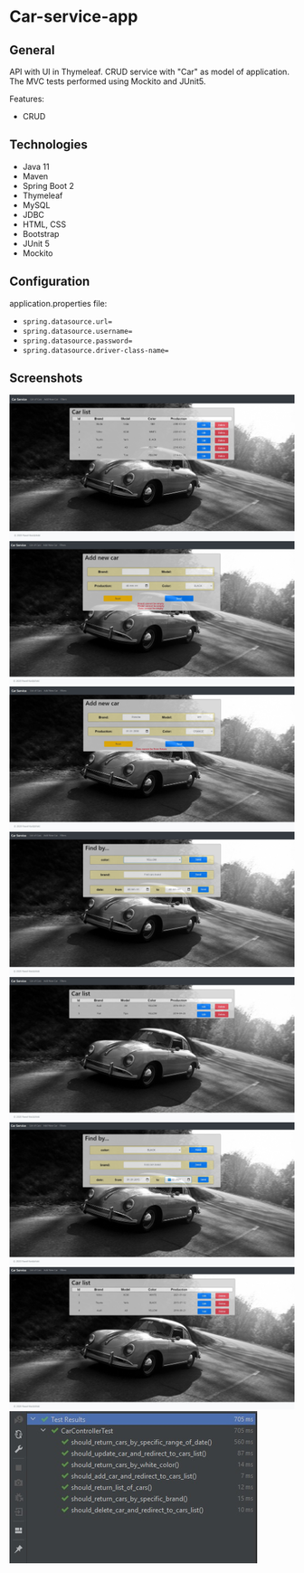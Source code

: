 # Car-service-app
## General
API with UI in Thymeleaf. CRUD service with "Car" as model of application. The MVC tests performed using Mockito and JUnit5.

Features:
* CRUD
## Technologies
* Java 11
* Maven
* Spring Boot 2
* Thymeleaf
* MySQL
* JDBC
* HTML, CSS
* Bootstrap
* JUnit 5
* Mockito
## Configuration
application.properties file:
* `spring.datasource.url=`
* `spring.datasource.username=`
* `spring.datasource.password=`
* `spring.datasource.driver-class-name=`
## Screenshots
![alt text](https://github.com/PawelKwidzinski/Car-service-app/blob/master/print_scn/car_list.jpg)
![alt text](https://github.com/PawelKwidzinski/Car-service-app/blob/master/print_scn/add_new_car_validation.jpg)
![alt text](https://github.com/PawelKwidzinski/Car-service-app/blob/master/print_scn/add_new_car_date_validation.jpg)
![alt text](https://github.com/PawelKwidzinski/Car-service-app/blob/master/print_scn/find_car_by_color.jpg)
![alt text](https://github.com/PawelKwidzinski/Car-service-app/blob/master/print_scn/car_list_by_yellow.jpg)
![alt text](https://github.com/PawelKwidzinski/Car-service-app/blob/master/print_scn/find_car_by_date.jpg)
![alt text](https://github.com/PawelKwidzinski/Car-service-app/blob/master/print_scn/car_list_by_date.jpg)
![alt text](https://github.com/PawelKwidzinski/Car-service-app/blob/master/print_scn/car_service_test.jpg)
